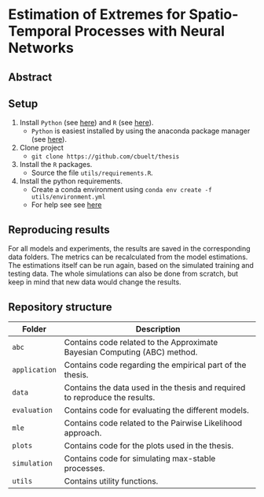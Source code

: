 # Estimation of Extremes for Spatio-Temporal Processes with Neural Networks

## Abstract

 

## Setup

1. Install `Python` (see [here](https://python.org/)) and `R` (see [here](https://www.r-project.org/)).
	- `Python` is easiest installed by using the anaconda package manager (see [here](https://www.anaconda.com/)).
1. Clone project   
    - ```git clone https://github.com/cbuelt/thesis```
1. Install the `R` packages.
	- Source the file `utils/requirements.R`.
1. Install the python requirements.
    - Create a conda environment using ```conda env create -f utils/environment.yml```
    - For help see see [here](https://docs.conda.io/projects/conda/en/latest/user-guide/tasks/manage-environments.html)

## Reproducing results

For all models and experiments, the results are saved in the corresponding data folders. The metrics can be recalculated from the model estimations. The estimations itself can be run again, based on the simulated training and testing data. The whole simulations can also be done from scratch, but keep in mind that new data would change the results.

## Repository structure

| Folder | Description |
| ---- | ----------- | 
| `abc` | Contains code related to the Approximate Bayesian Computing (ABC) method. |
| `application` | Contains code regarding the empirical part of the thesis. |
| `data` | Contains the data used in the thesis and required to reproduce the results. |
| `evaluation` | Contains code for evaluating the different models. |
| `mle` | Contains code related to the Pairwise Likelihood approach. |
| `plots` | Contains code for the plots used in the thesis. |
| `simulation` | Contains code for simulating max-stable processes. |
| `utils` | Contains utility functions. |


